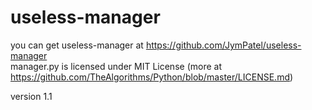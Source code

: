 # useless-manager
you can get useless-manager at https://github.com/JymPatel/useless-manager  
manager.py is licensed under MIT License (more at https://github.com/TheAlgorithms/Python/blob/master/LICENSE.md)  

version 1.1
